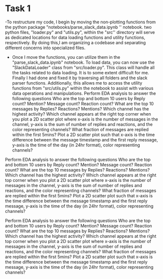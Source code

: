 # Task 1
-To restructure my code, I begin by moving the non-plotting functions from the python package "notebooks/parse_slack_data.ipynb '' notebook. two python files, "loader.py" and "utils.py", within the
"src'' directory will serve as dedicated locations for data loading functions and utility functions, respectively. By doing this,I am organizing a codebase and separating different concerns into specialized
files.
  - Once I move the functions, you can utilize them in the "parse_slack_data.ipynb" notebook. To load data, you can now use the "SlackDataLoader" class from "src/loader.py". This class will handle all the
tasks related to data loading. It is to some extent difficult for me. Finally I had done and fixed it by
traversing all folders and the slack parser functions. Additionally, this allows me to access the utility
functions from "src/utils.py" within the notebook to assist with various data operations and
manipulations.
Perform EDA analysis to answer the following questions
Who are the top and bottom 10  users by 
Reply count?
Mention?
Message count?
Reaction count?
What are the top 10 messages by 
Replies?
Reactions?
Mentions?
Which channel has the highest activity? 
Which channel appears at the right top corner when you plot a 2D scatter plot where x-axis is the number of messages in the channel, y-axis is the sum of number of replies and reactions, and the color representing channels?
What fraction of messages are replied within the first 5mins?
Plot a 2D scatter plot such that x-axis is the time difference between the message timestamp and the first reply message, y-axis is the time of the day (in 24hr format), color representing channels? 

Perform EDA analysis to answer the following questions
Who are the top and bottom 10  users by 
Reply count?
Mention?
Message count?
Reaction count?
What are the top 10 messages by 
Replies?
Reactions?
Mentions?
Which channel has the highest activity? 
Which channel appears at the right top corner when you plot a 2D scatter plot where x-axis is the number of messages in the channel, y-axis is the sum of number of replies and reactions, and the color representing channels?
What fraction of messages are replied within the first 5mins?
Plot a 2D scatter plot such that x-axis is the time difference between the message timestamp and the first reply message, y-axis is the time of the day (in 24hr format), color representing channels? 
 
Perform EDA analysis to answer the following questions
Who are the top and bottom 10  users by 
Reply count?
Mention?
Message count?
Reaction count?
What are the top 10 messages by 
Replies?
Reactions?
Mentions?
Which channel has the highest activity? 
Which channel appears at the right top corner when you plot a 2D scatter plot where x-axis is the number of messages in the channel, y-axis is the sum of number of replies and reactions, and the color representing channels?
What fraction of messages are replied within the first 5mins?
Plot a 2D scatter plot such that x-axis is the time difference between the message timestamp and the first reply message, y-axis is the time of the day (in 24hr format), color representing channels? 
